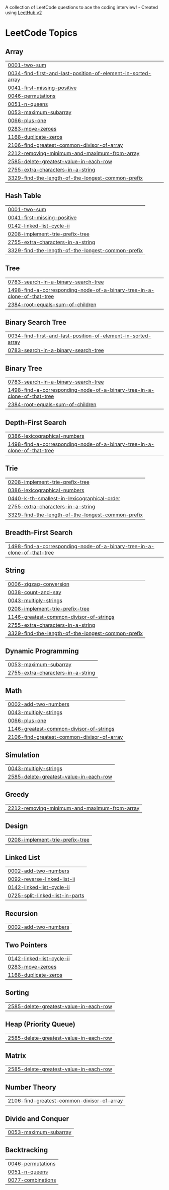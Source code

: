 A collection of LeetCode questions to ace the coding interview! - Created using [LeetHub v2](https://github.com/arunbhardwaj/LeetHub-2.0)
<!---LeetCode Topics Start-->
# LeetCode Topics
## Array
|  |
| ------- |
| [0001-two-sum](https://github.com/riki47/LeetCode/tree/master/0001-two-sum) |
| [0034-find-first-and-last-position-of-element-in-sorted-array](https://github.com/riki47/LeetCode/tree/master/0034-find-first-and-last-position-of-element-in-sorted-array) |
| [0041-first-missing-positive](https://github.com/riki47/LeetCode/tree/master/0041-first-missing-positive) |
| [0046-permutations](https://github.com/riki47/LeetCode/tree/master/0046-permutations) |
| [0051-n-queens](https://github.com/riki47/LeetCode/tree/master/0051-n-queens) |
| [0053-maximum-subarray](https://github.com/riki47/LeetCode/tree/master/0053-maximum-subarray) |
| [0066-plus-one](https://github.com/riki47/LeetCode/tree/master/0066-plus-one) |
| [0283-move-zeroes](https://github.com/riki47/LeetCode/tree/master/0283-move-zeroes) |
| [1168-duplicate-zeros](https://github.com/riki47/LeetCode/tree/master/1168-duplicate-zeros) |
| [2106-find-greatest-common-divisor-of-array](https://github.com/riki47/LeetCode/tree/master/2106-find-greatest-common-divisor-of-array) |
| [2212-removing-minimum-and-maximum-from-array](https://github.com/riki47/LeetCode/tree/master/2212-removing-minimum-and-maximum-from-array) |
| [2585-delete-greatest-value-in-each-row](https://github.com/riki47/LeetCode/tree/master/2585-delete-greatest-value-in-each-row) |
| [2755-extra-characters-in-a-string](https://github.com/riki47/LeetCode/tree/master/2755-extra-characters-in-a-string) |
| [3329-find-the-length-of-the-longest-common-prefix](https://github.com/riki47/LeetCode/tree/master/3329-find-the-length-of-the-longest-common-prefix) |
## Hash Table
|  |
| ------- |
| [0001-two-sum](https://github.com/riki47/LeetCode/tree/master/0001-two-sum) |
| [0041-first-missing-positive](https://github.com/riki47/LeetCode/tree/master/0041-first-missing-positive) |
| [0142-linked-list-cycle-ii](https://github.com/riki47/LeetCode/tree/master/0142-linked-list-cycle-ii) |
| [0208-implement-trie-prefix-tree](https://github.com/riki47/LeetCode/tree/master/0208-implement-trie-prefix-tree) |
| [2755-extra-characters-in-a-string](https://github.com/riki47/LeetCode/tree/master/2755-extra-characters-in-a-string) |
| [3329-find-the-length-of-the-longest-common-prefix](https://github.com/riki47/LeetCode/tree/master/3329-find-the-length-of-the-longest-common-prefix) |
## Tree
|  |
| ------- |
| [0783-search-in-a-binary-search-tree](https://github.com/riki47/LeetCode/tree/master/0783-search-in-a-binary-search-tree) |
| [1498-find-a-corresponding-node-of-a-binary-tree-in-a-clone-of-that-tree](https://github.com/riki47/LeetCode/tree/master/1498-find-a-corresponding-node-of-a-binary-tree-in-a-clone-of-that-tree) |
| [2384-root-equals-sum-of-children](https://github.com/riki47/LeetCode/tree/master/2384-root-equals-sum-of-children) |
## Binary Search Tree
|  |
| ------- |
| [0034-find-first-and-last-position-of-element-in-sorted-array](https://github.com/riki47/LeetCode/tree/master/0034-find-first-and-last-position-of-element-in-sorted-array) |
| [0783-search-in-a-binary-search-tree](https://github.com/riki47/LeetCode/tree/master/0783-search-in-a-binary-search-tree) |
## Binary Tree
|  |
| ------- |
| [0783-search-in-a-binary-search-tree](https://github.com/riki47/LeetCode/tree/master/0783-search-in-a-binary-search-tree) |
| [1498-find-a-corresponding-node-of-a-binary-tree-in-a-clone-of-that-tree](https://github.com/riki47/LeetCode/tree/master/1498-find-a-corresponding-node-of-a-binary-tree-in-a-clone-of-that-tree) |
| [2384-root-equals-sum-of-children](https://github.com/riki47/LeetCode/tree/master/2384-root-equals-sum-of-children) |
## Depth-First Search
|  |
| ------- |
| [0386-lexicographical-numbers](https://github.com/riki47/LeetCode/tree/master/0386-lexicographical-numbers) |
| [1498-find-a-corresponding-node-of-a-binary-tree-in-a-clone-of-that-tree](https://github.com/riki47/LeetCode/tree/master/1498-find-a-corresponding-node-of-a-binary-tree-in-a-clone-of-that-tree) |
## Trie
|  |
| ------- |
| [0208-implement-trie-prefix-tree](https://github.com/riki47/LeetCode/tree/master/0208-implement-trie-prefix-tree) |
| [0386-lexicographical-numbers](https://github.com/riki47/LeetCode/tree/master/0386-lexicographical-numbers) |
| [0440-k-th-smallest-in-lexicographical-order](https://github.com/riki47/LeetCode/tree/master/0440-k-th-smallest-in-lexicographical-order) |
| [2755-extra-characters-in-a-string](https://github.com/riki47/LeetCode/tree/master/2755-extra-characters-in-a-string) |
| [3329-find-the-length-of-the-longest-common-prefix](https://github.com/riki47/LeetCode/tree/master/3329-find-the-length-of-the-longest-common-prefix) |
## Breadth-First Search
|  |
| ------- |
| [1498-find-a-corresponding-node-of-a-binary-tree-in-a-clone-of-that-tree](https://github.com/riki47/LeetCode/tree/master/1498-find-a-corresponding-node-of-a-binary-tree-in-a-clone-of-that-tree) |
## String
|  |
| ------- |
| [0006-zigzag-conversion](https://github.com/riki47/LeetCode/tree/master/0006-zigzag-conversion) |
| [0038-count-and-say](https://github.com/riki47/LeetCode/tree/master/0038-count-and-say) |
| [0043-multiply-strings](https://github.com/riki47/LeetCode/tree/master/0043-multiply-strings) |
| [0208-implement-trie-prefix-tree](https://github.com/riki47/LeetCode/tree/master/0208-implement-trie-prefix-tree) |
| [1146-greatest-common-divisor-of-strings](https://github.com/riki47/LeetCode/tree/master/1146-greatest-common-divisor-of-strings) |
| [2755-extra-characters-in-a-string](https://github.com/riki47/LeetCode/tree/master/2755-extra-characters-in-a-string) |
| [3329-find-the-length-of-the-longest-common-prefix](https://github.com/riki47/LeetCode/tree/master/3329-find-the-length-of-the-longest-common-prefix) |
## Dynamic Programming
|  |
| ------- |
| [0053-maximum-subarray](https://github.com/riki47/LeetCode/tree/master/0053-maximum-subarray) |
| [2755-extra-characters-in-a-string](https://github.com/riki47/LeetCode/tree/master/2755-extra-characters-in-a-string) |
## Math
|  |
| ------- |
| [0002-add-two-numbers](https://github.com/riki47/LeetCode/tree/master/0002-add-two-numbers) |
| [0043-multiply-strings](https://github.com/riki47/LeetCode/tree/master/0043-multiply-strings) |
| [0066-plus-one](https://github.com/riki47/LeetCode/tree/master/0066-plus-one) |
| [1146-greatest-common-divisor-of-strings](https://github.com/riki47/LeetCode/tree/master/1146-greatest-common-divisor-of-strings) |
| [2106-find-greatest-common-divisor-of-array](https://github.com/riki47/LeetCode/tree/master/2106-find-greatest-common-divisor-of-array) |
## Simulation
|  |
| ------- |
| [0043-multiply-strings](https://github.com/riki47/LeetCode/tree/master/0043-multiply-strings) |
| [2585-delete-greatest-value-in-each-row](https://github.com/riki47/LeetCode/tree/master/2585-delete-greatest-value-in-each-row) |
## Greedy
|  |
| ------- |
| [2212-removing-minimum-and-maximum-from-array](https://github.com/riki47/LeetCode/tree/master/2212-removing-minimum-and-maximum-from-array) |
## Design
|  |
| ------- |
| [0208-implement-trie-prefix-tree](https://github.com/riki47/LeetCode/tree/master/0208-implement-trie-prefix-tree) |
## Linked List
|  |
| ------- |
| [0002-add-two-numbers](https://github.com/riki47/LeetCode/tree/master/0002-add-two-numbers) |
| [0092-reverse-linked-list-ii](https://github.com/riki47/LeetCode/tree/master/0092-reverse-linked-list-ii) |
| [0142-linked-list-cycle-ii](https://github.com/riki47/LeetCode/tree/master/0142-linked-list-cycle-ii) |
| [0725-split-linked-list-in-parts](https://github.com/riki47/LeetCode/tree/master/0725-split-linked-list-in-parts) |
## Recursion
|  |
| ------- |
| [0002-add-two-numbers](https://github.com/riki47/LeetCode/tree/master/0002-add-two-numbers) |
## Two Pointers
|  |
| ------- |
| [0142-linked-list-cycle-ii](https://github.com/riki47/LeetCode/tree/master/0142-linked-list-cycle-ii) |
| [0283-move-zeroes](https://github.com/riki47/LeetCode/tree/master/0283-move-zeroes) |
| [1168-duplicate-zeros](https://github.com/riki47/LeetCode/tree/master/1168-duplicate-zeros) |
## Sorting
|  |
| ------- |
| [2585-delete-greatest-value-in-each-row](https://github.com/riki47/LeetCode/tree/master/2585-delete-greatest-value-in-each-row) |
## Heap (Priority Queue)
|  |
| ------- |
| [2585-delete-greatest-value-in-each-row](https://github.com/riki47/LeetCode/tree/master/2585-delete-greatest-value-in-each-row) |
## Matrix
|  |
| ------- |
| [2585-delete-greatest-value-in-each-row](https://github.com/riki47/LeetCode/tree/master/2585-delete-greatest-value-in-each-row) |
## Number Theory
|  |
| ------- |
| [2106-find-greatest-common-divisor-of-array](https://github.com/riki47/LeetCode/tree/master/2106-find-greatest-common-divisor-of-array) |
## Divide and Conquer
|  |
| ------- |
| [0053-maximum-subarray](https://github.com/riki47/LeetCode/tree/master/0053-maximum-subarray) |
## Backtracking
|  |
| ------- |
| [0046-permutations](https://github.com/riki47/LeetCode/tree/master/0046-permutations) |
| [0051-n-queens](https://github.com/riki47/LeetCode/tree/master/0051-n-queens) |
| [0077-combinations](https://github.com/riki47/LeetCode/tree/master/0077-combinations) |
<!---LeetCode Topics End-->